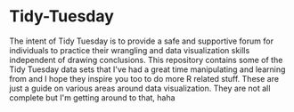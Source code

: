 # Tidy-Tuesday
The intent of Tidy Tuesday is to provide a safe and supportive forum for individuals to practice their wrangling and data visualization skills independent of drawing conclusions.
This repository contains some of the  Tidy Tuesday data sets that I've had a great time manipulating and 
learning from and I hope they inspire you too to do more R related stuff.
These are just a guide on various areas around data visualization. They are not all complete but I'm getting around to that, haha
